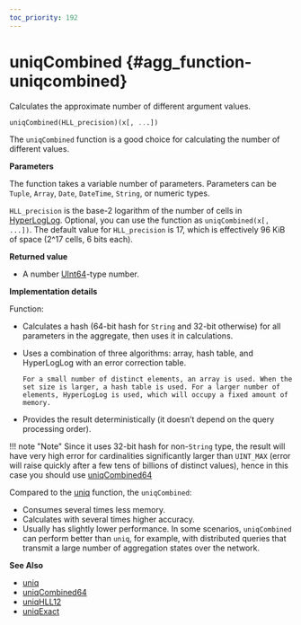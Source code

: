 ```yaml
---
toc_priority: 192
---
```


# uniqCombined {#agg_function-uniqcombined}

Calculates the approximate number of different argument values.

``` sql
uniqCombined(HLL_precision)(x[, ...])
```

The `uniqCombined` function is a good choice for calculating the number of different values.

**Parameters**

The function takes a variable number of parameters. Parameters can be `Tuple`, `Array`, `Date`, `DateTime`, `String`, or numeric types.

`HLL_precision` is the base-2 logarithm of the number of cells in [HyperLogLog](https://en.wikipedia.org/wiki/HyperLogLog). Optional, you can use the function as `uniqCombined(x[, ...])`. The default value for `HLL_precision` is 17, which is effectively 96 KiB of space (2^17 cells, 6 bits each).

**Returned value**

-   A number [UInt64](../../../sql-reference/data-types/int-uint.md)-type number.

**Implementation details**

Function:

-   Calculates a hash (64-bit hash for `String` and 32-bit otherwise) for all parameters in the aggregate, then uses it in calculations.

-   Uses a combination of three algorithms: array, hash table, and HyperLogLog with an error correction table.

        For a small number of distinct elements, an array is used. When the set size is larger, a hash table is used. For a larger number of elements, HyperLogLog is used, which will occupy a fixed amount of memory.

-   Provides the result deterministically (it doesn’t depend on the query processing order).

!!! note "Note"
    Since it uses 32-bit hash for non-`String` type, the result will have very high error for cardinalities significantly larger than `UINT_MAX` (error will raise quickly after a few tens of billions of distinct values), hence in this case you should use [uniqCombined64](../../../sql-reference/aggregate-functions/reference/uniqcombined64.md#agg_function-uniqcombined64)

Compared to the [uniq](../../../sql-reference/aggregate-functions/reference/uniq.md#agg_function-uniq) function, the `uniqCombined`:

-   Consumes several times less memory.
-   Calculates with several times higher accuracy.
-   Usually has slightly lower performance. In some scenarios, `uniqCombined` can perform better than `uniq`, for example, with distributed queries that transmit a large number of aggregation states over the network.

**See Also**

-   [uniq](../../../sql-reference/aggregate-functions/reference/uniq.md#agg_function-uniq)
-   [uniqCombined64](../../../sql-reference/aggregate-functions/reference/uniqcombined64.md#agg_function-uniqcombined64)
-   [uniqHLL12](../../../sql-reference/aggregate-functions/reference/uniqhll12.md#agg_function-uniqhll12)
-   [uniqExact](../../../sql-reference/aggregate-functions/reference/uniqexact.md#agg_function-uniqexact)
